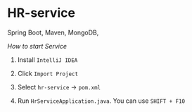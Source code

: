 # HR-service

Spring Boot, 
Maven, 
MongoDB,

*How to start Service*

1. Install `IntelliJ IDEA`

2. Click `Import Project`

3. Select `hr-service` -> `pom.xml`

4. Run `HrServiceApplication.java`. You can use `SHIFT + F10` 
